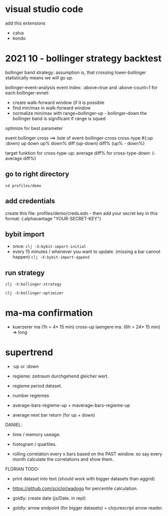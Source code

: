 # visual studio code

add this extensions
- calva
- kondo

# 2021 10 - bollinger strategy backtest

bollinger band strategy:
assumption is, that crossing lower-bollinger statistically means we will go up.

bollinger-event-analysis
event index: :above=true and :above-count=1
for each bollinger-evnet:
- create walk-forward window (if it is possible
- find min/max in walk-forward window 
- normalize min/max with range=bollinger-up - bollinger-down
the bollinger band is significant if range is squed

optimize for best parameter

event bollinger cross     ==> liste of event-bollinger-cross
cross-type #{:up :down}
up
down
up%
down%
diff   (up-down)
diff%  (up% - down%)

target funktion
for cross-type-up: average diff% 
for cross-type-down: (-average diff%)



## go to right directory

`cd profiles/demo`

## add credentials

create this file: profiles/demo/creds.edn - then add your secret key in this format:
{:alphavantage "YOUR-SECRET-KEY"}

## bybit import

- once:  `clj -X:bybit-import-initial`
- every 15 minutes / whenever you want to update. (missing a bar cannot happen)
 `clj -X:bybit-import-append`


## run strategy

`clj -X:bollinger-strategy`

`clj -X:bollinger-optimizer`


# ma-ma confirmation
- kuerzerer ma (1h = 4* 15 min) cross-up laengere ma. (6h = 24* 15 min) => long


# supertrend
- :up or :down
- regieme: zeitraum durchgehend gleicher wert.
- regieme period dataset.

- number regiemes
- average-bars-regieme-up + maverage-bars-regieme-up
- average next bar return (for up + down)



DANIEL:

- time / memory useage.

- histogram / quartiles.

- rolling correlation every x bars based on the PAST window.
  so say every month calculate the correlations and show them.



FLORIAN TODO:

- print dataset into text (should work with bigger datasets than aggrid)

- https://github.com/scicloj/wadogo  for percentile calculation.

- goldly: create date (js/Date. in repl)

- goldly: arrow endpoint (for bigger datasets) + clojurescript arrow reader.


  